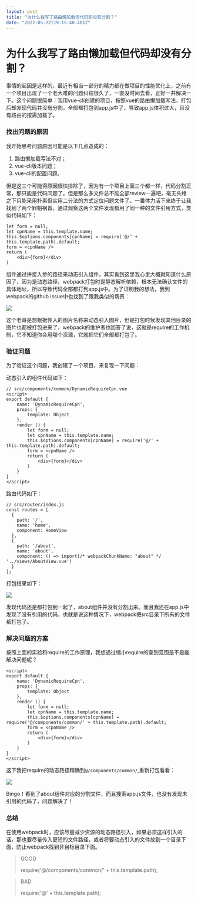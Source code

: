 ```yaml
---
layout: post
title: "为什么我写了路由懒加载但代码却没有分割？"
date: "2022-05-22T19:15:40.401Z"
---
```

为什么我写了路由懒加载但代码却没有分割？
====================

事情的起因是这样的，最近有相当一部分的精力都在做项目的性能优化上，之前有一个项目出现了一个老大难的问题纠结很久了，一直没时间去看，正好一并解决一下。这个问题很简单：我用vue-cli创建的项目，按照vue的路由懒加载写法，打包后却发现代码并没有分割，全部都打包到app.js中了，导致app.js体积过大，且没有路由的按需加载了。

### 找出问题的原因

我开始思考问题原因可能是以下几点造成的：

1.  路由懒加载写法不对；
2.  vue-cli版本问题；
3.  vue-cli的配置问题。

但是这三个可能得原因很快排除了，因为有一个项目上面三个都一样，代码分割正常，那只能是代码问题了。但是那么多文件总不能全部review一遍吧，毫无头绪之下只能采用朴素但实用二分法的方式定位问题文件了。一番体力活下来终于让我找到了两个罪魁祸首，通过观察这两个文件发现都用了同一种的文件引用方式，类似代码如下：

    let form = null;
    let cpnName = this.template.name;
    this.$options.components[cpnName] = require('@/' + this.template.path).default;
    form = <cpnName />
    return (
    	<div>{form}</div>
    )
    

组件通过拼接入参的路径来动态引入组件，其实看到这里我心里大概就知道什么原因了，因为是动态路径，webpack打包时是静态解析依赖，根本无法确认文件的具体地址，所以导致代码全部都打到app.js中。为了证明我的想法，我到webpack的github issue中也找到了跟我类似的场景：

![](https://img2022.cnblogs.com/blog/2249414/202205/2249414-20220517235421168-970286981.png)

这个老哥是想根据传入的图片名称来动态引入图片，但是打包时候发现其他目录的图片也都被打包进来了，webpack的维护者也回答了说，这就是require的工作机制，它不知道你会用哪个资源，它就把它们全部都打包了。

### 验证问题

为了验证这个问题，我创建了一个项目，来复现一下问题：

动态引入的组件代码如下：

    // src/components/common/DynamicRequireCpn.vue
    <script>
    export default {
        name: 'DynamicRequireCpn',
        props: {
            template: Object
        },
        render () {
            let form = null;
            let cpnName = this.template.name;
            this.$options.components[cpnName] = require('@/' + this.template.path).default;
            form = <cpnName />
            return (
                <div>{form}</div>
            )
        }
    }
    </script>
    

路由代码如下：

    // src/router/index.js
    const routes = [
      {
        path: '/',
        name: 'home',
        component: HomeView
      },
      {
        path: '/about',
        name: 'about',
        component: () => import(/* webpackChunkName: "about" */ '../views/AboutView.vue')
      }
    ];
    

打包结果如下：

![](https://img2022.cnblogs.com/blog/2249414/202205/2249414-20220518000140298-494576892.png)

发现代码还是都打包到一起了，about组件并没有分割出来。而且我还在app.js中发现了没有引用的代码。也就是说这种情况下，webpack把src目录下所有的文件都打包了。

### 解决问题的方案

按照上面的实验和require的工作原理，我想通过缩小require的查到范围是不是能解决问题呢？

    <script>
    export default {
        name: 'DynamicRequireCpn',
        props: {
            template: Object
        },
        render () {
            let form = null;
            let cpnName = this.template.name;
            this.$options.components[cpnName] = require('@/components/common/' + this.template.path).default;
            form = <cpnName />
            return (
                <div>{form}</div>
            )
        }
    }
    </script>
    

这下我把require的动态路径精确到`@/components/common/`,重新打包看看：

![](https://img2022.cnblogs.com/blog/2249414/202205/2249414-20220518000752423-817840594.png)

Bingo！看到了about组件对应的分割文件，而且搜索app.js文件，也没有发现未引用的代码了，问题解决了！

### 总结

在使用webpack时，应该尽量减少资源的动态路径引入，如果必须这样引入的话，那也要尽量传入更短的文件路径，或者将要动态引入的文件放到一个目录下面，防止webpack找到非目标目录下面。

> GOOD
> 
> require('@/components/common/' + this.template.path);

> BAD
> 
> require('@' + this.template.path);